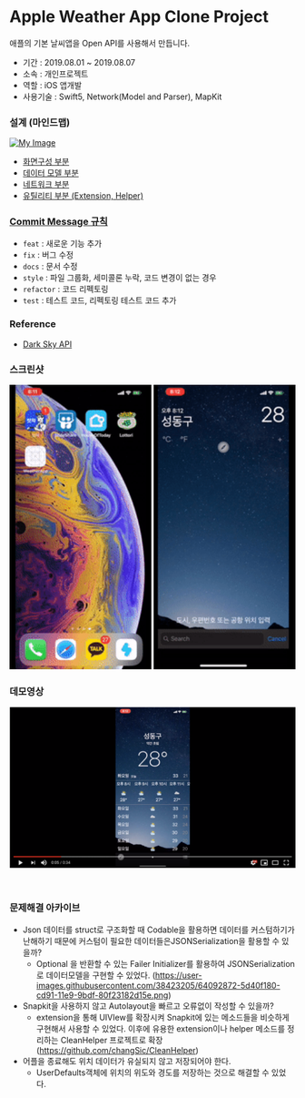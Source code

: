 # Apple Weather App Clone Project
애플의 기본 날씨앱을 Open API를 사용해서 만듭니다. <br>
* 기간 : 2019.08.01 ~ 2019.08.07
* 소속 : 개인프로젝트
* 역할 : iOS 앱개발
* 사용기술 : Swift5, Network(Model and Parser), MapKit

### 설계 (마인드맵)
<a href="https://user-images.githubusercontent.com/38423205/62675911-edcf2080-b9e3-11e9-962a-4d0fa2379793.png" target="_blank"><img src="https://user-images.githubusercontent.com/38423205/62675911-edcf2080-b9e3-11e9-962a-4d0fa2379793.png" alt="My Image" width="750"></a>
* [화면구성 부분](https://github.com/changSic/LottoriApp/files/3479875/Design_Weather.pdf)
* [데이터 모델 부분](https://github.com/changSic/LottoriApp/files/3479873/Design_DataModel.pdf)
* [네트워크 부분](https://github.com/changSic/LottoriApp/files/3479874/Design_Service.pdf)
* [유틸리티 부분 (Extension, Helper)](https://github.com/changSic/LottoriApp/files/3479872/Design_Uitility.pdf)

### [Commit Message 규칙](https://changsic.github.io/CommitMessage/)
* `feat` : 새로운 기능 추가
* `fix` : 버그 수정
* `docs` : 문서 수정
* `style` : 파일 그룹화, 세미콜론 누락, 코드 변경이 없는 경우
* `refactor` : 코드 리펙토링
* `test` : 테스트 코드, 리펙토링 테스트 코드 추가

### Reference
* [Dark Sky API](https://darksky.net/dev/docs)

### 스크린샷

<a href="/assets/demo_main.gif" target="_blank"><img src="/assets/demo_main.gif" alt="My Image" width="250"></a>   <a href="/assets/demo_selectWeather.gif" target="_blank"><img src="/assets/demo_selectWeather.gif" alt="My Image" width="250"></a>

### 데모영상
<a href="https://youtu.be/E242bRSGF2c" target="_blank"><img src="/assets/thumnail.png"></a>

<br>

### 문제해결 아카이브
* Json 데이터를 struct로 구조화할 때 Codable을 활용하면 데이터를 커스텀하기가 난해하기 때문에 커스텀이 필요한 데이터들은JSONSerialization을 활용할 수 있을까?
  * Optional 을 반환할 수 있는 Failer Initializer를 활용하여 JSONSerialization로 데이터모델을 구현할 수 있었다. (https://user-images.githubusercontent.com/38423205/64092872-5d40f180-cd91-11e9-9bdf-80f23182d15e.png)
* Snapkit을 사용하지 않고 Autolayout을 빠르고 오류없이 작성할 수 있을까?
  * extension을 통해 UIVIew를 확장시켜 Snapkit에 있는 메소드들을 비슷하게 구현해서 사용할 수 있었다. 이후에 유용한 extension이나 helper 메소드를 정리하는 CleanHelper 프로젝트로 확장 (https://github.com/changSic/CleanHelper)
* 어플을 종료해도 위치 데이터가 유실되지 않고 저장되어야 한다.
  * UserDefaults객체에 위치의 위도와 경도를 저장하는 것으로 해결할 수 있었다.

